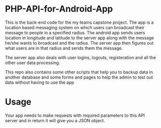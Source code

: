# PHP-API-for-Android-App
This is the back-end code for the my teams capstone project. The app is a location based messaging system on which users can broadcast their message to people in a specified radius. The android app sends users location in longitude and latitude to the server app along with the message he/she wants to broadcast and the radius. The server app then figures out what users are in that radius and sends them the message.

The server app also deals with user logins, logouts, registeration and all the other user data processing.

This repo also contains some other scripts that help you to backup data in another database and some forms and pages to help the admin to test out data without having to use the app

# Usage

Your app needs to make requests with required parameters to this API server and in return it will give you a JSON object.
